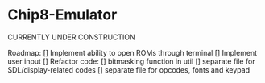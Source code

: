 # Chip8-Emulator

CURRENTLY UNDER CONSTRUCTION

Roadmap:
[] Implement ability to open ROMs through terminal
[] Implement user input
[] Refactor code:
	[] bitmasking function in util
	[] separate file for SDL/display-related codes
	[] separate file for opcodes, fonts and keypad
